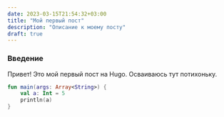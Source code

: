 ```yaml
---
date: 2023-03-15T21:54:32+03:00
title: "Мой первый пост"
description: "Описание к моему посту"
draft: true
---
```


### Введение

Привет! Это мой первый пост на Hugo. Осваиваюсь тут потихоньку.

```kotlin
fun main(args: Array<String>) {
	val a: Int = 5
	println(a)
}
```